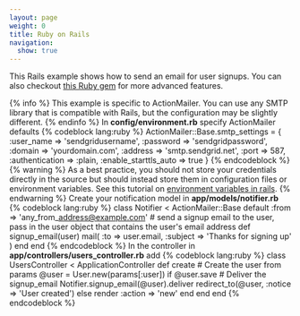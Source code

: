```yaml
---
layout: page
weight: 0
title: Ruby on Rails
navigation:
  show: true
---
```


This Rails example shows how to send an email for user signups. You can also checkout [this Ruby gem](https://github.com/stephenb/sendgrid) for more advanced features.


{% info %} This example is specific to ActionMailer. You can use any SMTP library that is compatible with Rails, but the configuration may be slightly different. {% endinfo %}
 In **config/environment.rb** specify ActionMailer defaults {% codeblock lang:ruby %} ActionMailer::Base.smtp\_settings = { :user\_name =\> 'sendgridusername', :password =\> 'sendgridpassword', :domain =\> 'yourdomain.com', :address =\> 'smtp.sendgrid.net', :port =\> 587, :authentication =\> :plain, :enable\_starttls\_auto =\> true } {% endcodeblock %} 
{% warning %} As a best practice, you should not store your credentials directly in the source but should instead store them in configuration files or environment variables. See this tutorial on [environment variables in rails](http://railsapps.github.io/rails-environment-variables.html). {% endwarning %}
 Create your notification model in **app/models/notifier.rb** {% codeblock lang:ruby %} class Notifier \< ActionMailer::Base default :from =\> 'any\_from\_address@example.com' \# send a signup email to the user, pass in the user object that contains the user's email address def signup\_email(user) mail( :to =\> user.email, :subject =\> 'Thanks for signing up' ) end end {% endcodeblock %} In the controller in **app/controllers/users\_controller.rb** add {% codeblock lang:ruby %} class UsersController \< ApplicationController def create \# Create the user from params @user = User.new(params[:user]) if @user.save \# Deliver the signup\_email Notifier.signup\_email(@user).deliver redirect\_to(@user, :notice =\> 'User created') else render :action =\> 'new' end end end {% endcodeblock %}
